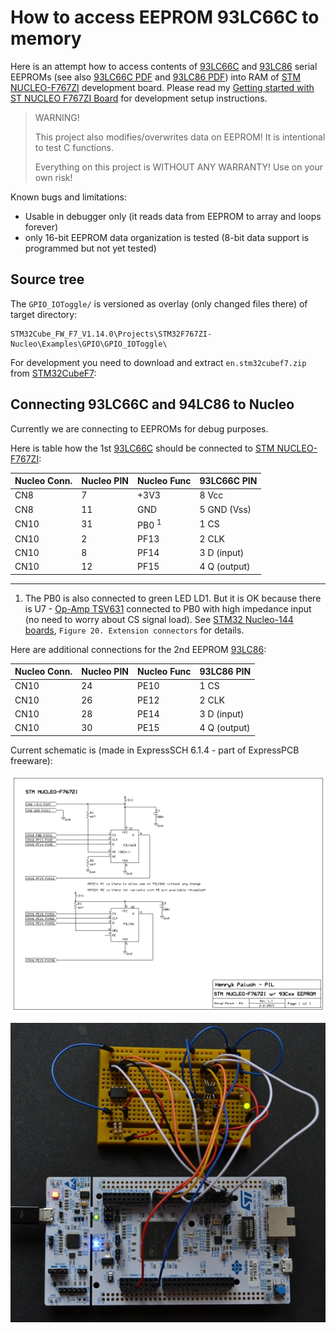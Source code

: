 # How to access EEPROM 93LC66C to memory

Here is an attempt how to access contents
of [93LC66C] and [93LC86] serial EEPROMs (see also [93LC66C PDF] and [93LC86 PDF]) into RAM of
[STM NUCLEO-F767ZI] development board.
Please read my [Getting started with ST NUCLEO F767ZI Board]
for development setup instructions.

> WARNING!
>
> This project also modifies/overwrites data on EEPROM!
> It is intentional to test C functions.
>
> Everything on this project is WITHOUT ANY WARRANTY! Use on your own risk!
>

Known bugs and limitations:
* Usable in debugger only (it reads data from EEPROM to array and loops forever)
* only 16-bit EEPROM data organization is tested
  (8-bit data support is programmed but not yet tested)

## Source tree

The `GPIO_IOToggle/` is versioned as overlay (only changed files there)
of target directory:

```
STM32Cube_FW_F7_V1.14.0\Projects\STM32F767ZI-Nucleo\Examples\GPIO\GPIO_IOToggle\ 
```

For development you need to download and
extract `en.stm32cubef7.zip` from [STM32CubeF7]:

## Connecting 93LC66C and 94LC86 to Nucleo

Currently we are connecting to EEPROMs for debug purposes.

Here is table how the 1st [93LC66C] should be connected to [STM NUCLEO-F767ZI]:

|Nucleo Conn.|Nucleo PIN|Nucleo Func|93LC66C PIN|
|------------|----------|-----------|-----------|
|CN8|7|+3V3|8 Vcc|
|CN8|11|GND|5 GND (Vss)|
|CN10|31|PB0 <sup>1</sup>|1 CS|
|CN10|2|PF13|2 CLK|
|CN10|8|PF14|3 D (input)|
|CN10|12|PF15|4 Q (output)|

-----
 1) The PB0 is also connected to green LED LD1.
    But it is OK because there is U7 -  [Op-Amp TSV631] connected to PB0 with high impedance
    input (no need to worry about CS signal load).
    See [STM32 Nucleo-144 boards], `Figure 20. Extension connectors` for details.

Here are additional connections for the 2nd EEPROM [93LC86]:

|Nucleo Conn.|Nucleo PIN|Nucleo Func|93LC86 PIN|
|------------|----------|-----------|----------|
|CN10|24|PE10|1 CS|
|CN10|26|PE12|2 CLK|
|CN10|28|PE14|3 D (input)|
|CN10|30|PE15|4 Q (output)|

Current schematic is (made in ExpressSCH 6.1.4  - part of ExpressPCB freeware):

![Schematic STM NUCLEO-F767ZI with 93LCxx EEPROMs](https://github.com/hpaluch-pil/nucleo-93cxx/blob/master/ExpressPCB/nucleo-w-93lc.png?raw=true)


![Image of STM NUCLEO-F767ZI with 93LCxx EEPROMs](https://github.com/hpaluch-pil/nucleo-93cxx/blob/master/images/nucleo-93c-eeprom.jpg?raw=true)

[93LC66C]: https://www.microchip.com/wwwproducts/en/93LC66C
[93LC66C PDF]: http://ww1.microchip.com/downloads/en/DeviceDoc/21795E.pdf
[93LC86]: https://www.microchip.com/wwwproducts/en/93LC86
[93LC86 PDF]: http://ww1.microchip.com/downloads/en/DeviceDoc/21131F.pdf 
[STM NUCLEO-F767ZI]: https://www.st.com/content/st_com/en/products/evaluation-tools/product-evaluation-tools/mcu-eval-tools/stm32-mcu-eval-tools/stm32-mcu-nucleo/nucleo-f767zi.html
[Getting started with ST NUCLEO F767ZI Board]: https://github.com/hpaluch/hpaluch.github.io/wiki/Getting-started-with-ST-NUCLEO-F767ZI-Board
[STM32CubeF7]: https://www.st.com/en/embedded-software/stm32cubef7.html
[Op-Amp TSV631]: https://www.st.com/en/amplifiers-and-comparators/tsv631.html
[STM32 Nucleo-144 boards]: https://www.st.com/content/ccc/resource/technical/document/user_manual/group0/26/49/90/2e/33/0d/4a/da/DM00244518/files/DM00244518.pdf/jcr:content/translations/en.DM00244518.pdf

